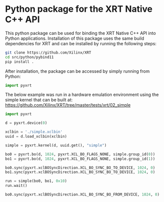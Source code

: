 # Python package for the XRT Native C++ API

This python package can be used for binding the XRT Native C++ API into Python applications.  Installation of this 
package uses the same build dependencies for XRT and can be installed by running the following steps: 

```bash
git clone https://github.com/Xilinx/XRT
cd src/python/pybind11
pip install .
```

After installation, the package can be accessed by simply running from Python:

```python
import pyxrt
```

The below example was run in a hardware emulation environment using the simple kernel that can be built at:
https://github.com/Xilinx/XRT/tree/master/tests/xrt/02_simple


```python
import pyxrt

d = pyxrt.device(0)

xclbin = './simple.xclbin'
uuid = d.load_xclbin(xclbin)

simple = pyxrt.kernel(d, uuid.get(), "simple")

bo0 = pyxrt.bo(d, 1024, pyxrt.XCL_BO_FLAGS_NONE, simple.group_id(0))
bo1 = pyxrt.bo(d, 1024, pyxrt.XCL_BO_FLAGS_NONE, simple.group_id(1))

bo0.sync(pyxrt.xclBOSyncDirection.XCL_BO_SYNC_BO_TO_DEVICE, 1024, 0)
bo1.sync(pyxrt.xclBOSyncDirection.XCL_BO_SYNC_BO_TO_DEVICE, 1024, 0)

run = simple(bo0, bo1, 0x10)
run.wait()

bo0.sync(pyxrt.xclBOSyncDirection.XCL_BO_SYNC_BO_FROM_DEVICE, 1024, 0)

```